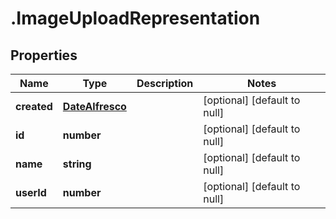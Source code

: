 # .ImageUploadRepresentation

## Properties
Name | Type | Description | Notes
------------ | ------------- | ------------- | -------------
**created** | [**DateAlfresco**](DateAlfresco.md) |  | [optional] [default to null]
**id** | **number** |  | [optional] [default to null]
**name** | **string** |  | [optional] [default to null]
**userId** | **number** |  | [optional] [default to null]


